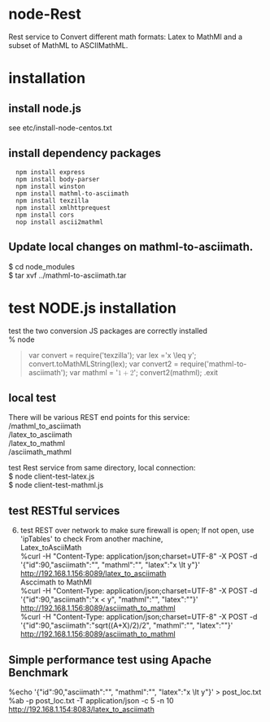 # node-Rest
Rest service to Convert different math formats: Latex to MathMl and a subset of MathML to ASCIIMathML.

# installation
## install node.js
see etc/install-node-centos.txt

## install dependency packages

```
  npm install express  
  npm install body-parser  
  npm install winston  
  npm install mathml-to-asciimath
  npm install texzilla
  npm install xmlhttprequest
  npm install cors
  nop install ascii2mathml

```
## Update local changes on mathml-to-asciimath.<br>
$ cd node_modules <br>
$ tar xvf ../mathml-to-asciimath.tar

# test NODE.js installation
test the two conversion JS packages are correctly installed<br>
% node<br>
> var convert = require('texzilla');
> var lex ='x \leq y';
> convert.toMathMLString(lex);
> var convert2 = require('mathml-to-asciimath');
> var mathml = '<math><mn>1</mn><mo>+</mo><mn>2</mn></math>';
> convert2(mathml);
>.exit

## local test<br>
There will be various REST end points for this service:<br>
/mathml_to_asciimath<br>
/latex_to_asciimath<br>
/latex_to_mathml<br>
/asciimath_mathml<br>

test Rest service from same directory, local connection:<br>
$ node client-test-latex.js <br>
$ node client-test-mathml.js<br>

## test RESTful services 
6. test REST over network to make sure firewall is open; If not open, use 'ipTables' to check
From another machine, <br>
Latex_toAsciiMath<br>
%curl -H "Content-Type: application/json;charset=UTF-8" -X POST -d '{"id":90,"asciimath":"", "mathml":"", "latex":"x \\lt y"}' http://192.168.1.156:8089/latex_to_asciimath<br>
Asccimath to MathMl<br>
%curl -H "Content-Type: application/json;charset=UTF-8" -X POST -d '{"id":90,"asciimath":"x < y", "mathml":"", "latex":""}' http://192.168.1.156:8089/asciimath_to_mathml<br>
%curl -H "Content-Type: application/json;charset=UTF-8" -X POST -d '{"id":90,"asciimath":"sqrt((A+X)/2)/2", "mathml":"", "latex":""}' http://192.168.1.156:8089/asciimath_to_mathml<br>

## Simple performance test using Apache Benchmark<br>
%echo '{"id":90,"asciimath":"", "mathml":"", "latex":"x \\lt y"}' > post_loc.txt<br>
%ab -p post_loc.txt -T application/json -c 5 -n 10 http://192.168.1.154:8083/latex_to_asciimath

